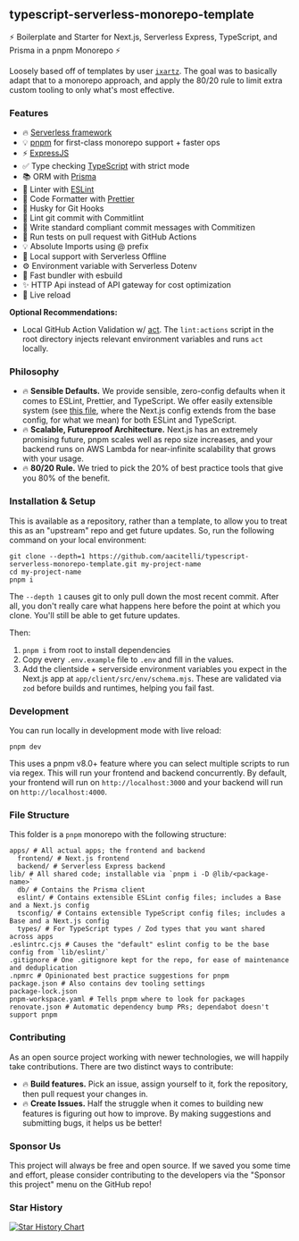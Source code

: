 ## typescript-serverless-monorepo-template

⚡ Boilerplate and Starter for Next.js, Serverless Express, TypeScript, and Prisma in a pnpm Monorepo ⚡

Loosely based off of templates by user [`ixartz`](https://github.com/ixartz). The goal was to basically adapt that to a monorepo approach, and apply the 80/20 rule to limit extra custom tooling to only what's most effective.

### Features

- 🔥 [Serverless framework](https://www.serverless.com)
- 💡 [pnpm](https://pnpm.io/) for first-class monorepo support + faster ops
- ⚡️ [ExpressJS](http://expressjs.com)
- ✅ Type checking [TypeScript](https://www.typescriptlang.org) with strict mode
- 📚 ORM with [Prisma](https://www.prisma.io)
- 📏 Linter with [ESLint](https://eslint.org)
- 💖 Code Formatter with [Prettier](https://prettier.io)
- 🦊 Husky for Git Hooks
- 🚓 Lint git commit with Commitlint
- 📓 Write standard compliant commit messages with Commitizen
- 👷 Run tests on pull request with GitHub Actions
- 💡 Absolute Imports using @ prefix
- 📖 Local support with Serverless Offline
- ⚙️ Environment variable with Serverless Dotenv
- 🎉 Fast bundler with esbuild
- ✨ HTTP Api instead of API gateway for cost optimization
- 💨 Live reload

**Optional Recommendations:**
- Local GitHub Action Validation w/ [act](https://github.com/nektos/act). The `lint:actions` script in the root directory injects relevant environment variables and runs `act` locally.

### Philosophy

- 🔥 **Sensible Defaults.** We provide sensible, zero-config defaults when it comes to ESLint, Prettier, and TypeScript. We offer easily extensible system (see [this file](https://github.com/aacitelli/typescript-serverless-monorepo-template/blob/main/lib/eslint/index.js), where the Next.js config extends from the base config, for what we mean) for both ESLint and TypeScript.
- 🔥 **Scalable, Futureproof Architecture.** Next.js has an extremely promising future, pnpm scales well as repo size increases, and your backend runs on AWS Lambda for near-infinite scalability that grows with your usage.
- 🔥 **80/20 Rule.** We tried to pick the 20% of best practice tools that give you 80% of the benefit.

### Installation & Setup

This is available as a repository, rather than a template, to allow you to treat this as an "upstream" repo and get future updates. So, run the following command on your local environment:

```
git clone --depth=1 https://github.com/aacitelli/typescript-serverless-monorepo-template.git my-project-name
cd my-project-name
pnpm i
```

The `--depth 1` causes git to only pull down the most recent commit. After all, you don't really care what happens here before the point at which you clone. You'll still be able to get future updates.

Then:

1. `pnpm i` from root to install dependencies
2. Copy every `.env.example` file to `.env` and fill in the values.
3. Add the clientside + serverside environment variables you expect in the Next.js app at `app/client/src/env/schema.mjs`. These are validated via `zod` before builds and runtimes, helping you fail fast.

### Development

You can run locally in development mode with live reload:

```
pnpm dev
```

This uses a pnpm v8.0+ feature where you can select multiple scripts to run via regex. This will run your frontend and backend concurrently. By default, your frontend will run on `http://localhost:3000` and your backend will run on `http://localhost:4000`. 

### File Structure

This folder is a `pnpm` monorepo with the following structure:

```shell
apps/ # All actual apps; the frontend and backend
  frontend/ # Next.js frontend
  backend/ # Serverless Express backend
lib/ # All shared code; installable via `pnpm i -D @lib/<package-name>`
  db/ # Contains the Prisma client
  eslint/ # Contains extensible ESLint config files; includes a Base and a Next.js config
  tsconfig/ # Contains extensible TypeScript config files; includes a Base and a Next.js config
  types/ # For TypeScript types / Zod types that you want shared across apps
.eslintrc.cjs # Causes the "default" eslint config to be the base config from `lib/eslint/`
.gitignore # One .gitignore kept for the repo, for ease of maintenance and deduplication
.npmrc # Opinionated best practice suggestions for pnpm
package.json # Also contains dev tooling settings
package-lock.json
pnpm-workspace.yaml # Tells pnpm where to look for packages
renovate.json # Automatic dependency bump PRs; dependabot doesn't support pnpm
```

### Contributing

As an open source project working with newer technologies, we will happily take contributions. There are two distinct ways to contribute:

- 🔥 **Build features.** Pick an issue, assign yourself to it, fork the repository, then pull request your changes in.
- 🔥 **Create Issues.** Half the struggle when it comes to building new features is figuring out how to improve. By making suggestions and submitting bugs, it helps us be better!

### Sponsor Us

This project will always be free and open source. If we saved you some time and effort, please consider contributing to the developers via the "Sponsor this project" menu on the GitHub repo!

### Star History


[![Star History Chart](https://api.star-history.com/svg?repos=aacitelli/typescript-serverless-monorepo-template&type=Date)](https://star-history.com/#aacitelli/typescript-serverless-monorepo-template&Date)



